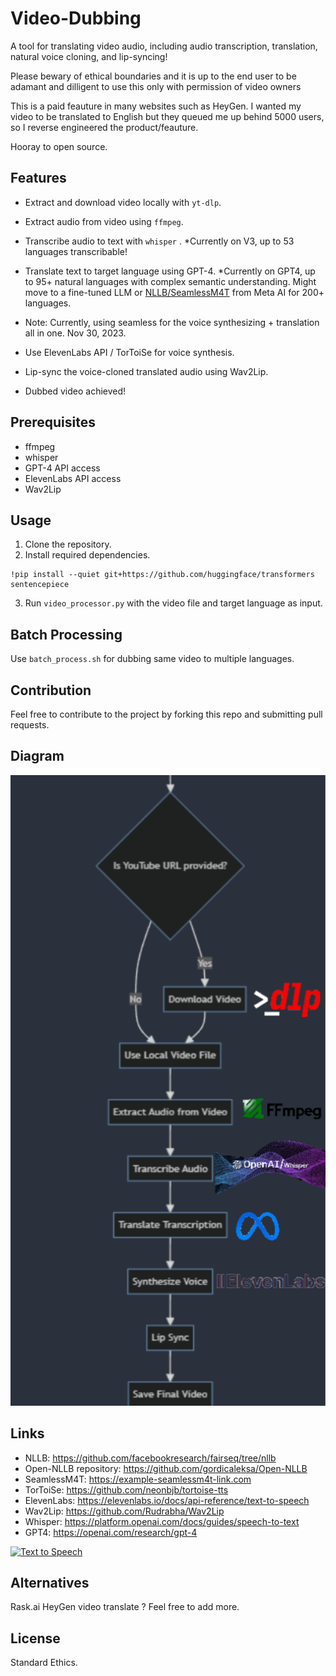 # Video-Dubbing

A tool for translating video audio, including audio transcription, translation, natural voice cloning, and lip-syncing!

Please bewary of ethical boundaries and it is up to the end user to be adamant and dilligent to use this only with permission of video owners

This is a paid feauture in many websites such as HeyGen. I wanted my video to be translated to English but they queued me up behind 5000 users, so I reverse engineered the product/feauture.

Hooray to open source.

## Features
- Extract and download video locally with `yt-dlp`.
- Extract audio from video using `ffmpeg`.
- Transcribe audio to text with `whisper` . *Currently on V3, up to 53 languages transcribable!
- Translate text to target language using GPT-4. *Currently on GPT4, up to 95+ natural languages with complex semantic understanding. Might move to a fine-tuned LLM or [NLLB/SeamlessM4T](#links) from Meta AI for 200+ languages.

- Note: Currently, using seamless for the voice synthesizing + translation all in one. Nov 30, 2023.
  
- Use ElevenLabs API / TorToiSe for voice synthesis.
- Lip-sync the voice-cloned translated audio using Wav2Lip.
- Dubbed video achieved!

## Prerequisites
- ffmpeg
- whisper
- GPT-4 API access
- ElevenLabs API access
- Wav2Lip

## Usage

1. Clone the repository.
2. Install required dependencies.
```
!pip install --quiet git+https://github.com/huggingface/transformers sentencepiece
```
3. Run `video_processor.py` with the video file and target language as input.

## Batch Processing

Use `batch_process.sh` for dubbing same video to multiple languages.

## Contribution

Feel free to contribute to the project by forking this repo and submitting pull requests.

## Diagram
![Mermaid Diagram of Program Logic](https://github.com/younesbram/video-translation/blob/main/for_valued_homie.png "Diagram")


## Links

- NLLB: <https://github.com/facebookresearch/fairseq/tree/nllb>
- Open-NLLB repository: <https://github.com/gordicaleksa/Open-NLLB>
- SeamlessM4T: <https://example-seamlessm4t-link.com>
- TorToiSe: <https://github.com/neonbjb/tortoise-tts>
- ElevenLabs: <https://elevenlabs.io/docs/api-reference/text-to-speech>
- Wav2Lip: <https://github.com/Rudrabha/Wav2Lip>
- Whisper: <https://platform.openai.com/docs/guides/speech-to-text>
- GPT4: <https://openai.com/research/gpt-4>


<a href="https://elevenlabs.io/text-to-speech">
<img src="https://storage.googleapis.com/eleven-public-cdn/images/elevenlabs-grants-logo.png" alt="Text to Speech" style="width:250px">
</a>

## Alternatives
Rask.ai
HeyGen video translate
? Feel free to add more.

## License

Standard Ethics.
